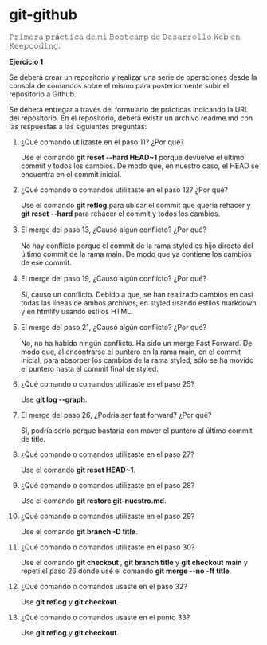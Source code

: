 # git-github
𝙿𝚛𝚒𝚖𝚎𝚛𝚊 𝚙𝚛á𝚌𝚝𝚒𝚌𝚊 𝚍𝚎 𝚖𝚒 𝙱𝚘𝚘𝚝𝚌𝚊𝚖𝚙 𝚍𝚎 𝙳𝚎𝚜𝚊𝚛𝚛𝚘𝚕𝚕𝚘 𝚆𝚎𝚋 𝚎𝚗 𝙺𝚎𝚎𝚙𝚌𝚘𝚍𝚒𝚗𝚐.

**Ejercicio 1**

Se deberá crear un repositorio y realizar una serie de operaciones desde la consola de comandos sobre el mismo para posteriormente subir el repositorio a Github.

Se deberá entregar a través del formulario de prácticas indicando la URL del repositorio. En el repositorio, deberá existir un archivo readme.md con las respuestas a las siguientes preguntas:

1. ¿Qué comando utilizaste en el paso 11? ¿Por qué?

   Use el comando **git reset --hard HEAD~1** porque devuelve el ultimo commit y todos los cambios. De modo que, en nuestro caso, el HEAD se encuentra en el commit inicial.

2. ¿Qué comando o comandos utilizaste en el paso 12? ¿Por qué?

   Use el comando **git reflog** para ubicar el commit que queria rehacer y **git reset --hard <id commit>** para rehacer el commit y todos los cambios.

3. El merge del paso 13, ¿Causó algún conﬂicto? ¿Por qué?

   No hay conflicto porque el commit de la rama styled es hijo directo del último commit de la rama main. De modo que ya contiene los cambios de ese commit.

4. El merge del paso 19, ¿Causó algún conﬂicto? ¿Por qué?

   Sí, causo un conflicto. Debido a que, se han realizado cambios en casi todas las líneas de ambos archivos, en styled usando estilos markdown y en htmlify usando estilos HTML. 

5. El merge del paso 21, ¿Causó algún conﬂicto? ¿Por qué?

   No, no ha habido ningún conflicto. Ha sido un merge Fast Forward.  De modo que, al encontrarse el puntero en la rama main, en el commit inicial, para absorber los cambios de la rama styled, sólo se ha movido el puntero hasta el commit final de styled.

6. ¿Qué comando o comandos utilizaste en el paso 25?

   Use **git log --graph**.

7. El merge del paso 26, ¿Podría ser fast forward? ¿Por qué?

   Sí, podría serlo porque bastaría con mover el puntero al último commit de title.

8. ¿Qué comando o comandos utilizaste en el paso 27?

   Use el comando **git reset HEAD~1**.

9. ¿Qué comando o comandos utilizaste en el paso 28?

   Use el comando **git restore git-nuestro.md**.

10. ¿Qué comando o comandos utilizaste en el paso 29?

    Use el comando **git branch -D title**.

11. ¿Qué comando o comandos utilizaste en el paso 30?

    Use el comando **git checkout <id commit>**, **git branch title** y **git checkout main** y repetí el paso 26 donde usé el comando **git merge --no -ff title**.

13. ¿Qué comando o comandos usaste en el paso 32?

    Use **git reflog** y **git checkout<id commit INICIAL>**.

15. ¿Qué comando o comandos usaste en el punto 33?

    Use **git reflog** y **git checkout<id commit FINAL>**.

    
